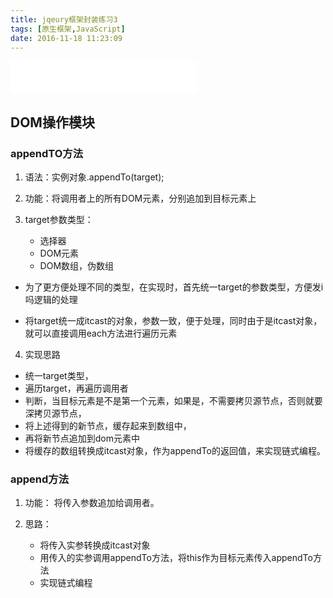 ```yaml
---
title: jqeury框架封装练习3
tags: [原生框架,JavaScript]
date: 2016-11-18 11:23:09
---
```

<iframe frameborder="no" border="0" marginwidth="0" marginheight="0" width=298 height=52 src="//music.163.com/outchain/player?type=0&id=611811413&auto=1&height=32"></iframe>

##	DOM操作模块

###	appendTO方法

1.	语法：实例对象.appendTo(target);

2.	功能：将调用者上的所有DOM元素，分别追加到目标元素上

3.	target参数类型：
	-	选择器
	-	DOM元素
	-	DOM数组，伪数组

-	为了更方便处理不同的类型，在实现时，首先统一target的参数类型，方便发i吗逻辑的处理

-	将target统一成itcast的对象，参数一致，便于处理，同时由于是itcast对象，就可以直接调用each方法进行遍历元素

4.	实现思路

-	统一target类型，
-	遍历target，再遍历调用者
-	判断，当目标元素是不是第一个元素，如果是，不需要拷贝源节点，否则就要深拷贝源节点，
-	将上述得到的新节点，缓存起来到数组中，
-	再将新节点追加到dom元素中
-	将缓存的数组转换成itcast对象，作为appendTo的返回值，来实现链式编程。

###	append方法

1.	功能：	将传入参数追加给调用者。

2.	思路：
	-	将传入实参转换成itcast对象
	-	用传入的实参调用appendTo方法，将this作为目标元素传入appendTo方法
	-	实现链式编程

